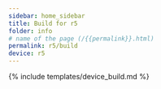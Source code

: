 ```yaml
---
sidebar: home_sidebar
title: Build for r5
folder: info
# name of the page (/{{permalink}}.html)
permalink: r5/build
device: r5
---
```

{% include templates/device_build.md %}
